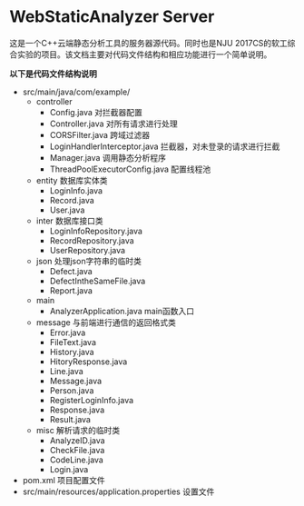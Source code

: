 # WebStaticAnalyzer Server  

这是一个C++云端静态分析工具的服务器源代码。同时也是NJU 2017CS的软工综合实验的项目。该文档主要对代码文件结构和相应功能进行一个简单说明。  

**以下是代码文件结构说明**
+ src/main/java/com/example/
	+ controller
		+ Config.java 对拦截器配置
		+ Controller.java 对所有请求进行处理
		+ CORSFilter.java 跨域过滤器
		+ LoginHandlerInterceptor.java 拦截器，对未登录的请求进行拦截
		+ Manager.java 调用静态分析程序
		+ ThreadPoolExecutorConfig.java 配置线程池
	+ entity 数据库实体类
		+ LoginInfo.java
		+ Record.java
		+ User.java
	+ inter 数据库接口类
		+ LoginInfoRepository.java
		+ RecordRepository.java
		+ UserRepository.java
	+ json 处理json字符串的临时类
		+ Defect.java
		+ DefectIntheSameFile.java
		+ Report.java
	+ main
		+ AnalyzerApplication.java main函数入口
	+ message 与前端进行通信的返回格式类
		+ Error.java
		+ FileText.java
		+ History.java
		+ HitoryResponse.java
		+ Line.java
		+ Message.java
		+ Person.java
		+ RegisterLoginInfo.java
		+ Response.java
		+ Result.java
	+ misc 解析请求的临时类
		+ AnalyzeID.java
		+ CheckFile.java
		+ CodeLine.java
		+ Login.java
+ pom.xml 项目配置文件
+ src/main/resources/application.properties 设置文件

